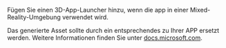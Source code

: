 ﻿Fügen Sie einen 3D-App-Launcher hinzu, wenn die app in einer Mixed-Reality-Umgebung verwendet wird.

Das generierte Asset sollte durch ein entsprechendes zu Ihrer APP ersetzt werden. Weitere Informationen finden Sie unter [docs.microsoft.com](https://docs.microsoft.com/en-us/windows/mixed-reality/3d-app-launcher-design-guidance).
